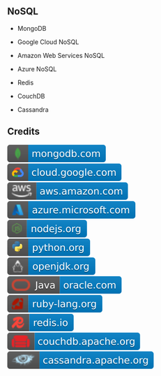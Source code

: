 NoSQL
-----

- MongoDB

- Google Cloud NoSQL

- Amazon Web Services NoSQL

- Azure NoSQL

- Redis

- CouchDB

- Cassandra

Credits
-------
[![image](
Credits/mongodb.com.svg)](https://mongodb.com/)  
[![image](
Credits/cloud.google.com.svg)](https://cloud.google.com/products/datastore/)  
[![image](
Credits/aws.amazon.com.svg)](https://https://aws.amazon.com/pm/dynamodb/)  
[![image](
Credits/azure.microsoft.com.svg)](https://azure.microsoft.com/products/cosmos-db/)  
[![image](
Credits/nodejs.org.svg)](https://nodejs.org/)  
[![image](
Credits/python.org.svg)](https://python.org/)  
[![image](
Credits/openjdk.org.svg)](https://openjdk.org/)  
[![image](
Credits/Java-oracle.com.svg)](https://oracle.com/java/)  
[![image](
Credits/ruby-lang.org.svg)](https://ruby-lang.org/)  
[![image](
Credits/redis.io.svg)](https://redis.io/)  
[![image](
Credits/couchdb.apache.org.svg)](https://couchdb.apache.org/)  
[![image](
Credits/cassandra.apache.org.svg)](https://cassandra.apache.org/)